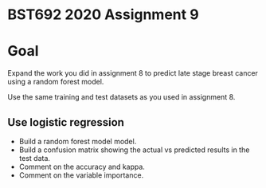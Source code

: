 # BST692 2020 Assignment 9

# Goal
Expand the work you did in assignment 8 to predict late stage breast cancer using a random forest model.

Use the same training and test datasets as you used in assignment 8.

## Use logistic regression
+ Build a random forest model model.
+ Build a confusion matrix showing the actual vs predicted results in the test data. 
+ Comment on the accuracy and kappa.
+ Comment on the variable importance.
